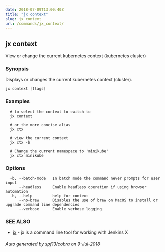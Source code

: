 ```yaml
---
date: 2018-07-09T13:00:40Z
title: "jx context"
slug: jx_context
url: /commands/jx_context/
---
```

## jx context

View or change the current kubernetes context (kubernetes cluster)

### Synopsis

Displays or changes the current kubernetes context (cluster).

```
jx context [flags]
```

### Examples

```
  # to select the context to switch to
  jx context
  
  # or the more concise alias
  jx ctx
  
  # view the current context
  jx ctx -b
  
  # Change the current namespace to 'minikube'
  jx ctx minikube
```

### Options

```
  -b, --batch-mode   In batch mode the command never prompts for user input
      --headless     Enable headless operation if using browser automation
  -h, --help         help for context
      --no-brew      Disables the use of brew on MacOS to install or upgrade command line dependencies
      --verbose      Enable verbose logging
```

### SEE ALSO

* [jx](/commands/jx/)	 - jx is a command line tool for working with Jenkins X

###### Auto generated by spf13/cobra on 9-Jul-2018
